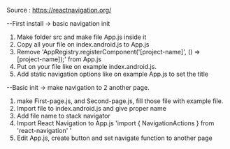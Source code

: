 Source : https://reactnavigation.org/

--First install -> basic navigation init
1. Make folder src and make file App.js inside it
2. Copy all your file on index.android.js to App.js
3. Remove 'AppRegistry.registerComponent('[project-name]', () => [project-name]);' from App.js
4. Put on your file like on example index.android.js.
5. Add static navigation options like on example App.js to set the title

--Basic init -> make navigation to 2 another page.
1. make First-page.js, and Second-page.js, fill those file with example file.
2. Import file to index.android.js and give proper name
3. Add file name to stack navigator
4. Import React Navigation to App.js 'import { NavigationActions } from 'react-navigation' '
5. Edit App.js, create button and set navigate function to another page

